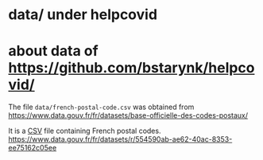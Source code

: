 # data/ under helpcovid

# about data of https://github.com/bstarynk/helpcovid/

The file `data/french-postal-code.csv` was obtained from https://www.data.gouv.fr/fr/datasets/base-officielle-des-codes-postaux/

It is a [CSV](https://en.wikipedia.org/wiki/Comma-separated_values) file containing French postal codes. https://www.data.gouv.fr/fr/datasets/r/554590ab-ae62-40ac-8353-ee75162c05ee
